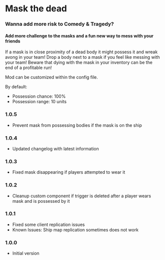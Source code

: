 # Mask the dead

### Wanna add more risk to Comedy & Tragedy? 
#### Add more challenge to the masks and a fun new way to mess with your friends

If a mask is in close proximity of a dead body it might possess it and wreak avong in your team! Drop a body next to a mask if you feel like messing with your team! Beware that dying with the mask in your inventory can be the end of a profitable run!

Mod can be customized within the config file.

By default:
 * Possession chance: 100%
 * Possession range: 10 units

### **1.0.5**
- Prevent mask from possessing bodies if the mask is on the ship

### **1.0.4**
- Updated changelog with latest information

### **1.0.3**
- Fixed mask disappearing if players attempted to wear it

### **1.0.2**
- Cleanup custom component if trigger is deleted after a player wears mask and is possessed by it

### **1.0.1**
- Fixed some client replication issues
- Known Issues: Ship map replication sometimes does not work

### **1.0.0**
- Initial version